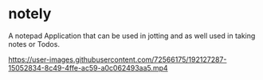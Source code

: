 # notely
A notepad Application that can be used in jotting and as well used in taking notes or Todos.






https://user-images.githubusercontent.com/72566175/192127287-15052834-8c49-4ffe-ac59-a0c062493aa5.mp4


